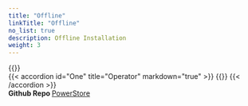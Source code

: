 ```yaml
---
title: "Offline"
linkTitle: "Offline"
no_list: true
description: Offline Installation
weight: 3
---
```


{{<include  file="content/v2/getting-started/installation/offline/dependencies.md" >}}
<br>
{{< accordion id="One" title="Operator" markdown="true" >}} 
{{<include  file="content/v2/getting-started/installation/offline/operator.md" suffix="1">}}
{{< /accordion >}}
<br>
<strong>Github Repo </strong>[PowerStore](https://github.com/dell/csi-powerstore)